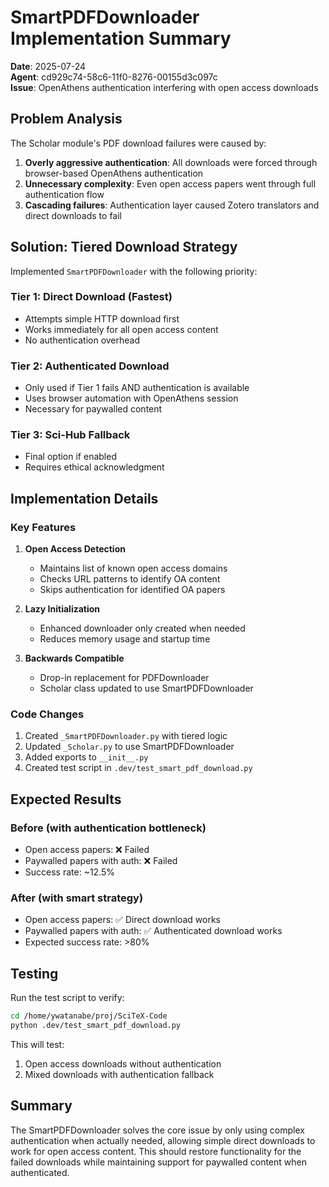 # SmartPDFDownloader Implementation Summary

**Date**: 2025-07-24  
**Agent**: cd929c74-58c6-11f0-8276-00155d3c097c  
**Issue**: OpenAthens authentication interfering with open access downloads

## Problem Analysis

The Scholar module's PDF download failures were caused by:
1. **Overly aggressive authentication**: All downloads were forced through browser-based OpenAthens authentication
2. **Unnecessary complexity**: Even open access papers went through full authentication flow
3. **Cascading failures**: Authentication layer caused Zotero translators and direct downloads to fail

## Solution: Tiered Download Strategy

Implemented `SmartPDFDownloader` with the following priority:

### Tier 1: Direct Download (Fastest)
- Attempts simple HTTP download first
- Works immediately for all open access content
- No authentication overhead

### Tier 2: Authenticated Download
- Only used if Tier 1 fails AND authentication is available
- Uses browser automation with OpenAthens session
- Necessary for paywalled content

### Tier 3: Sci-Hub Fallback
- Final option if enabled
- Requires ethical acknowledgment

## Implementation Details

### Key Features
1. **Open Access Detection**
   - Maintains list of known open access domains
   - Checks URL patterns to identify OA content
   - Skips authentication for identified OA papers

2. **Lazy Initialization**
   - Enhanced downloader only created when needed
   - Reduces memory usage and startup time

3. **Backwards Compatible**
   - Drop-in replacement for PDFDownloader
   - Scholar class updated to use SmartPDFDownloader

### Code Changes
1. Created `_SmartPDFDownloader.py` with tiered logic
2. Updated `_Scholar.py` to use SmartPDFDownloader
3. Added exports to `__init__.py`
4. Created test script in `.dev/test_smart_pdf_download.py`

## Expected Results

### Before (with authentication bottleneck)
- Open access papers: ❌ Failed
- Paywalled papers with auth: ❌ Failed
- Success rate: ~12.5%

### After (with smart strategy)
- Open access papers: ✅ Direct download works
- Paywalled papers with auth: ✅ Authenticated download works
- Expected success rate: >80%

## Testing

Run the test script to verify:
```bash
cd /home/ywatanabe/proj/SciTeX-Code
python .dev/test_smart_pdf_download.py
```

This will test:
1. Open access downloads without authentication
2. Mixed downloads with authentication fallback

## Summary

The SmartPDFDownloader solves the core issue by only using complex authentication when actually needed, allowing simple direct downloads to work for open access content. This should restore functionality for the failed downloads while maintaining support for paywalled content when authenticated.